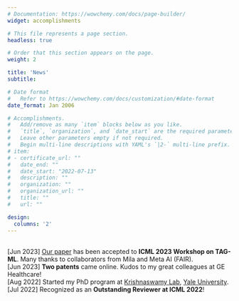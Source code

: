 ```yaml
---
# Documentation: https://wowchemy.com/docs/page-builder/
widget: accomplishments

# This file represents a page section.
headless: true

# Order that this section appears on the page.
weight: 2

title: 'News'
subtitle:

# Date format
#   Refer to https://wowchemy.com/docs/customization/#date-format
date_format: Jan 2006

# Accomplishments.
#   Add/remove as many `item` blocks below as you like.
#   `title`, `organization`, and `date_start` are the required parameters.
#   Leave other parameters empty if not required.
#   Begin multi-line descriptions with YAML's `|2-` multi-line prefix.
# item:
# - certificate_url: ""
#   date_end: ""
#   date_start: "2022-07-13"
#   description: ""
#   organization: ""
#   organization_url: ""
#   title: ""
#   url: ""

design:
  columns: '2'
---
```

<br> [Jun 2023] <a href="https://www.chenliu1996.com/publication/pub_2023_num1_dse/">Our paper</a> has been accepted to **ICML 2023 Workshop on TAG-ML**. Many thanks to collaborators from Mila and Meta AI (FAIR).
<br> [Jun 2023] **Two patents** came online. Kudos to my great colleagues at GE Healthcare!
<br> [Aug 2022] Started my PhD program at <a href="https://www.krishnaswamylab.org/">Krishnaswamy Lab</a>, <a href="https://cpsc.yale.edu/people/PhD-students">Yale University</a>.
<br> [Jul 2022] Recognized as an **Outstanding Reviewer at ICML 2022**!
